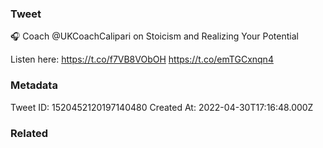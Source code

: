 ### Tweet
🎧 Coach @UKCoachCalipari on Stoicism and Realizing Your Potential

Listen here: https://t.co/f7VB8VObOH https://t.co/emTGCxnqn4

### Metadata
Tweet ID: 1520452120197140480
Created At: 2022-04-30T17:16:48.000Z

### Related

